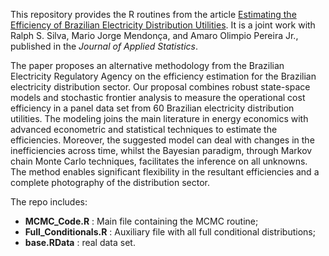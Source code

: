 This repository provides the R routines from the article [Estimating the Efficiency of Brazilian Electricity Distribution Utilities](https://doi.org/10.1080/02664763.2021.1890000). It is a joint work with Ralph S. Silva, Mario Jorge Mendonça, and Amaro Olimpio Pereira Jr., published in the _Journal of Applied Statistics_.

The paper proposes an alternative methodology from the Brazilian Electricity Regulatory Agency on the efficiency estimation for the Brazilian electricity distribution sector. Our proposal combines robust state-space models and stochastic frontier analysis to measure the operational cost efficiency in a panel data set from 60 Brazilian electricity distribution utilities. The modeling joins the main literature in energy economics with advanced econometric and statistical techniques to estimate the efficiencies. Moreover, the suggested model can deal with changes in the inefficiencies across time, whilst the Bayesian paradigm, through Markov chain Monte Carlo techniques, facilitates the inference on all unknowns. The method enables significant flexibility in the resultant efficiencies and a complete photography of the distribution sector.

The repo includes:

- **MCMC_Code.R** : Main file containing the MCMC routine; 
- **Full_Conditionals.R** : Auxiliary file with all full conditional distributions;
- **base.RData** : real data set.
